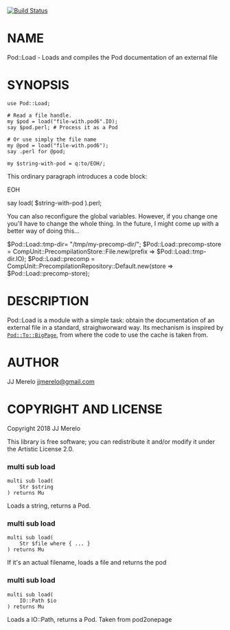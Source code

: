 [![Build Status](https://travis-ci.com/JJ/p6-pod-load.svg?branch=master)](https://travis-ci.com/JJ/p6-pod-load)

NAME
====

Pod::Load - Loads and compiles the Pod documentation of an external file

SYNOPSIS
========

    use Pod::Load;

    # Read a file handle.
    my $pod = load("file-with.pod6".IO);
    say $pod.perl; # Process it as a Pod

    # Or use simply the file name
    my @pod = load("file-with.pod6");
    say .perl for @pod;

    my $string-with-pod = q:to/EOH/;

This ordinary paragraph introduces a code block:

EOH

say load( $string-with-pod ).perl;

You can also reconfigure the global variables. However, if you change one you'll have to change the whole thing. In the future, I might come up with a better way of doing this...

$Pod::Load::tmp-dir= "/tmp/my-precomp-dir/"; $Pod::Load::precomp-store = CompUnit::PrecompilationStore::File.new(prefix => $Pod::Load::tmp-dir.IO); $Pod::Load::precomp = CompUnit::PrecompilationRepository::Default.new(store => $Pod::Load::precomp-store);

DESCRIPTION
===========

Pod::Load is a module with a simple task: obtain the documentation of an external file in a standard, straighworward way. Its mechanism is inspired by [`Pod::To::BigPage`](https://github.com/perl6/perl6-pod-to-bigpage), from where the code to use the cache is taken from.

AUTHOR
======

JJ Merelo <jjmerelo@gmail.com>

COPYRIGHT AND LICENSE
=====================

Copyright 2018 JJ Merelo

This library is free software; you can redistribute it and/or modify it under the Artistic License 2.0.

### multi sub load

```perl6
multi sub load(
    Str $string
) returns Mu
```

Loads a string, returns a Pod.

### multi sub load

```perl6
multi sub load(
    Str $file where { ... }
) returns Mu
```

If it's an actual filename, loads a file and returns the pod

### multi sub load

```perl6
multi sub load(
    IO::Path $io
) returns Mu
```

Loads a IO::Path, returns a Pod. Taken from pod2onepage

